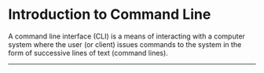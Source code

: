 # Introduction to Command Line

A command line interface (CLI) is a means of interacting with a computer system where the user (or client) issues commands to the system in the form of successive lines of text (command lines).

---
